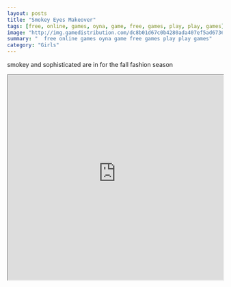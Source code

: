 ```yaml
---
layout: posts
title: "Smokey Eyes Makeover"
tags: [free, online, games, oyna, game, free, games, play, play, games]
image: "http://img.gamedistribution.com/dc8b01d67c0b4280ada407ef5ad67363.jpg"
summary: "  free online games oyna game free games play play games"
category: "Girls"
---
```


smokey and sophisticated are in for the fall fashion season

<iframe width="100%" height="480px;" src="http://flash.gamedistribution.com?game=dc8b01d67c0b4280ada407ef5ad67363"></iframe>